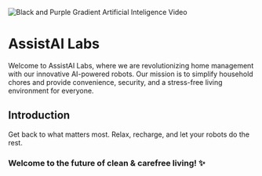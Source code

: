 ![Black and Purple Gradient Artificial Inteligence Video](https://github.com/AssistAI-Labs/.github/assets/67017828/7da73db2-2414-4f36-8f67-bec5540422c3)

# AssistAI Labs

Welcome to AssistAI Labs, where we are revolutionizing home management with our innovative AI-powered robots. Our mission is to simplify household chores and provide convenience, security, and a stress-free living environment for everyone.

## Introduction

Get back to what matters most.  Relax, recharge, and let your robots do the rest.

### Welcome to the future of clean & carefree living!    ✨

